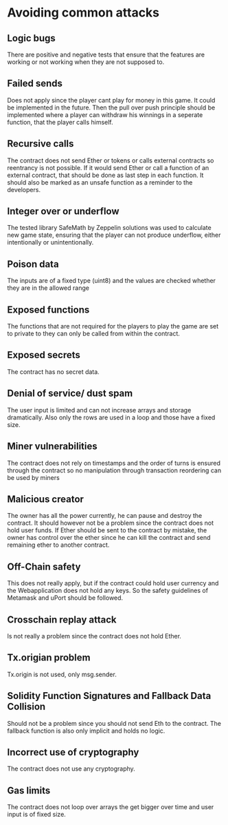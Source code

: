 # Avoiding common attacks

## Logic bugs

There are positive and negative tests that ensure that the features are working or not working when they are not supposed to.

## Failed sends

Does not apply since the player cant play for money in this game. It could be implemented in the future. Then the pull over push principle should be implemented where a player can withdraw his winnings in a seperate function, that the player calls himself.

## Recursive calls

The contract does not send Ether or tokens or calls external contracts so reentrancy is not possible. If it would send Ether or call a function of an external contract, that should be done as last step in each function. It should also be marked as an unsafe function as a reminder to the developers.

## Integer over or underflow

The tested library SafeMath by Zeppelin solutions was used to calculate new game state, ensuring that the player can not produce underflow, either intentionally or unintentionally.

## Poison data

The inputs are of a fixed type (uint8) and the values are checked whether they are in the allowed range

## Exposed functions

The functions that are not required for the players to play the game are set to private to they can only be called from within the contract.

## Exposed secrets

The contract has no secret data. 

## Denial of service/ dust spam

The user input is limited and can not increase arrays and storage dramatically. Also only the rows are used in a loop and those have a fixed size. 

## Miner vulnerabilities

The contract does not rely on timestamps and the order of turns is ensured through the contract so no manipulation through transaction reordering can be used by miners

## Malicious creator

The owner has all the power currently, he can pause and destroy the contract. It should however not be a problem since
the contract does not hold user funds. If Ether should be sent to the contract by mistake, the owner has control over the ether since he can kill the contract and send remaining ether to another contract.

## Off-Chain safety

This does not really apply, but if the contract could hold user currency and the Webapplication does not hold any keys. So the safety guidelines of Metamask and uPort should be followed.

## Crosschain replay attack

Is not really a problem since the contract does not hold Ether.

## Tx.origian problem

Tx.origin is not used, only msg.sender.

## Solidity Function Signatures and Fallback Data Collision

Should not be a problem since you should not send Eth to the contract. The fallback function is also only implicit and holds no logic.

## Incorrect use of cryptography

The contract does not use any cryptography.

## Gas limits

The contract does not loop over arrays the get bigger over time and user input is of fixed size.

